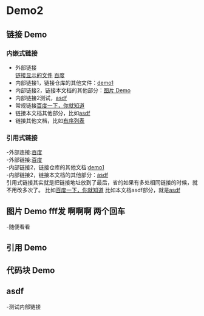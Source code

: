# Demo2

## 链接 Demo

### 内嵌式链接	
- 外部链接	
[链接显示的文件](URL地址)
[百度](http://www.baidu.com)
- 内部链接1，链接仓库的其他文件：[demo1](demo1.md)
- 内部链接2，链接本文档的其他部分：[图片 Demo](Demo2.md#图片-Demo)
- 内部链接2测试，[asdf]()
- 常规链接[百度一下，你就知道](http://www.baidu.com)
- 链接本文档其他部分，比如[asdf](Demo2.md#asdf)
- 链接其他文档，比如[有序列表](demo1.md#有序列表)

### 引用式链接	
-外部连接:[百度]	  
-外部链接:[百度][baidu]  	
-内部链接2，链接仓库的其他文档:[demo1]  	
-内部链接2，链接本文档的其他部分：[asdf][aaaa]	
引用式链接其实就是把链接地址放到了最后，省的如果有多处相同链接的时候，就不用改多次了。	
比如[百度一下，你就知道][百度kk]	
比如本文档asdf部分，就是[asdf][asdf]	
## 图片 Demo	fff发	啊啊啊  两个回车
-随便看看
## 引用 Demo

## 代码块 Demo

## asdf
-测试内部链接

<!--以下是本文档中用到的链接-->
[百度]:http://www.baidu.com
[baidu]:http://www.baidu.com
[demo1]:demo1.md	
[aaaa]:Demo2.md#asdf	
[百度kk]:http://www.baidu.com		
[asdf]:Demo2.md#asdf
